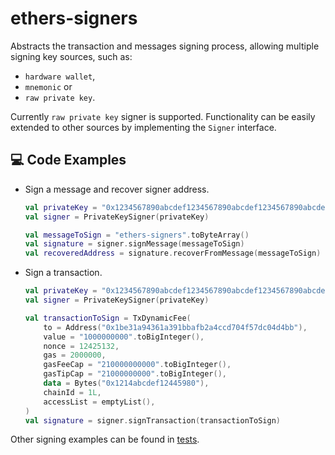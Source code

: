 # ethers-signers

Abstracts the transaction and messages signing process, allowing multiple signing key sources, such as:

- `hardware wallet`,
- `mnemonic` or
- `raw private key`.

Currently `raw private key` signer is supported. Functionality can be easily extended to other sources by implementing
the `Signer` interface.

## 💻 Code Examples

- Sign a message and recover signer address.

    ```kotlin
    val privateKey = "0x1234567890abcdef1234567890abcdef1234567890abcdef1234567890abcdef"
    val signer = PrivateKeySigner(privateKey)
    
    val messageToSign = "ethers-signers".toByteArray()
    val signature = signer.signMessage(messageToSign)
    val recoveredAddress = signature.recoverFromMessage(messageToSign)
    ```

- Sign a transaction.

    ```kotlin
    val privateKey = "0x1234567890abcdef1234567890abcdef1234567890abcdef1234567890abcdef"
    val signer = PrivateKeySigner(privateKey)
    
    val transactionToSign = TxDynamicFee(
        to = Address("0x1be31a94361a391bbafb2a4ccd704f57dc04d4bb"),
        value = "1000000000".toBigInteger(),
        nonce = 12425132,
        gas = 2000000,
        gasFeeCap = "210000000000".toBigInteger(),
        gasTipCap = "21000000000".toBigInteger(),
        data = Bytes("0x1214abcdef12445980"),
        chainId = 1L,
        accessList = emptyList(),
    )
    val signature = signer.signTransaction(transactionToSign)
    ```

Other signing examples can be found in [tests](src/test/kotlin/io/ethers/signers).

